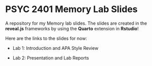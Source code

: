 # PSYC 2401 Memory Lab Slides

A repository for my Memory lab slides. The slides are created in the **reveal.js** frameworks by using the **Quarto** extension in **Rstudio**!

Here are the links to the slides for now:

- <a herf="https://raw.githack.com/quinix45/PSYC_2401_Memory_Lab_Slides/main/Lab%201%20presentation.html#/title-slide" target="_blank"> Lab 1: Introduction and APA Style Review </a>

- <a herf="https://raw.githack.com/quinix45/PSYC_2401_Memory_Lab_Slides/main/Lab%202%20Presentaiton%20and%20Lab%20Reports.html#/title-slide" target="_blank"> Lab 2: Presentation and Lab Reports </a>
